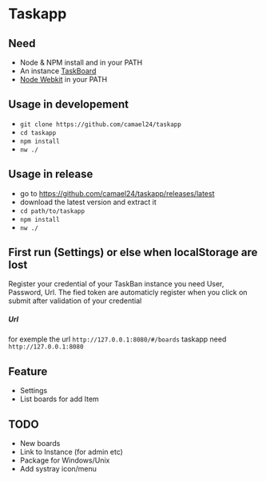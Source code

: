 # Taskapp

## Need

- Node & NPM install and in your PATH
- An instance [TaskBoard](https://github.com/kiswa/TaskBoard/)
- [Node Webkit](https://github.com/nwjs/nw.js) in your PATH

## Usage in developement
- `git clone https://github.com/camael24/taskapp`
- `cd taskapp`
- `npm install`
-  `nw ./`

## Usage in release
- go to https://github.com/camael24/taskapp/releases/latest
- download the latest version and extract it
- `cd path/to/taskapp`
- `npm install`
-  `nw ./`

## First run (Settings) or else when localStorage are lost 
Register your credential of your TaskBan instance you need User, Password, Url.
The fied token are automaticly register when you click on submit after validation of your credential

##### Url
for exemple the url `http://127.0.0.1:8080/#/boards` taskapp need `http://127.0.0.1:8080`

## Feature
- Settings
- List boards for add Item


## TODO
- New boards
- Link to Instance (for admin etc)
- Package for Windows/Unix
- Add systray icon/menu
